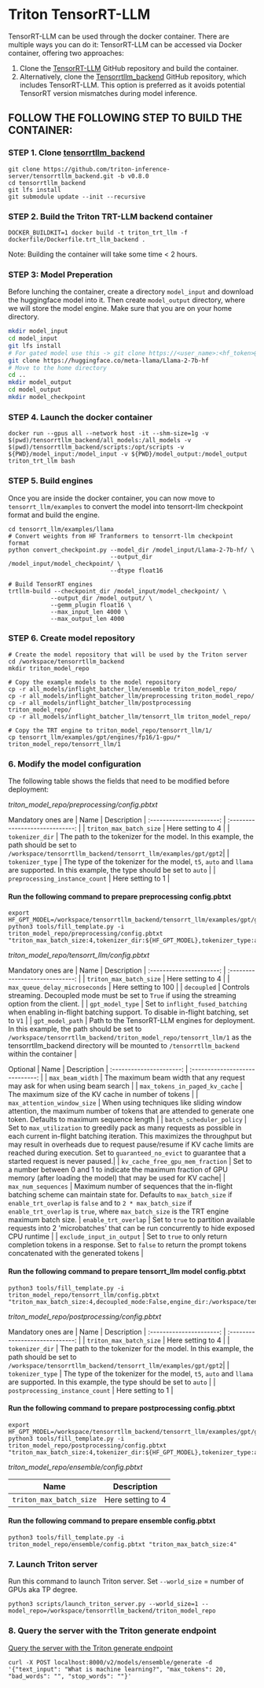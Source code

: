 # Triton TensorRT-LLM
TensorRT-LLM can be used through the docker container. There are multiple ways you can do it:
TensorRT-LLM can be accessed via Docker container, offering two approaches:
1. Clone the [TensorRT-LLM](https://github.com/NVIDIA/TensorRT-LLM) GitHub repository and build the container.
2. Alternatively, clone the [Tensorrtllm_backend](https://github.com/triton-inference-server/tensorrtllm_backend) GitHub repository, which includes TensorRT-LLM. This option is preferred as it avoids potential TensorRT version mismatches during model inference.

## FOLLOW THE FOLLOWING STEP TO BUILD THE CONTAINER:

### STEP 1. Clone [tensorrtllm_backend](https://github.com/triton-inference-server/tensorrtllm_backend.git)
```
git clone https://github.com/triton-inference-server/tensorrtllm_backend.git -b v0.8.0
cd tensorrtllm_backend
git lfs install
git submodule update --init --recursive
```

### STEP 2. Build the Triton TRT-LLM backend container

```
DOCKER_BUILDKIT=1 docker build -t triton_trt_llm -f dockerfile/Dockerfile.trt_llm_backend .
```
Note: Building the container will take some time < 2 hours.

### STEP 3: Model Preperation
Before lunching the container, create a directory `model_input` and download the huggingface model into it. Then create `model_output` directory, where we will store the model engine. Make sure that you are on your home directory.

```bash
mkdir model_input
cd model_input
git lfs install
# For gated model use this -> git clone https://<user_name>:<hf_token>@huggingface.co/meta-llama/Llama-2-7b-hf
git clone https://huggingface.co/meta-llama/Llama-2-7b-hf
# Move to the home directory
cd ..
mkdir model_output
cd model_output
mkdir model_checkpoint
```
### STEP 4. Launch the docker container
```
docker run --gpus all --network host -it --shm-size=1g -v $(pwd)/tensorrtllm_backend/all_models:/all_models -v $(pwd)/tensorrtllm_backend/scripts:/opt/scripts -v ${PWD}/model_input:/model_input -v ${PWD}/model_output:/model_output triton_trt_llm bash
```

### STEP 5. Build engines
Once you are inside the docker container, you can now move to `tensorrt_llm/examples` to convert the model into tensorrt-llm checkpoint format and build the engine.
```
cd tensorrt_llm/examples/llama
# Convert weights from HF Tranformers to tensorrt-llm checkpoint format
python convert_checkpoint.py --model_dir /model_input/Llama-2-7b-hf/ \
                             --output_dir /model_input/model_checkpoint/ \
                             --dtype float16

# Build TensorRT engines
trtllm-build --checkpoint_dir /model_input/model_checkpoint/ \
            --output_dir /model_output/ \
            --gemm_plugin float16 \
            --max_input_len 4000 \
            --max_output_len 4000
```

### STEP 6. Create model repository
```
# Create the model repository that will be used by the Triton server
cd /workspace/tensorrtllm_backend
mkdir triton_model_repo

# Copy the example models to the model repository
cp -r all_models/inflight_batcher_llm/ensemble triton_model_repo/
cp -r all_models/inflight_batcher_llm/preprocessing triton_model_repo/
cp -r all_models/inflight_batcher_llm/postprocessing triton_model_repo/
cp -r all_models/inflight_batcher_llm/tensorrt_llm triton_model_repo/

# Copy the TRT engine to triton_model_repo/tensorrt_llm/1/
cp tensorrt_llm/examples/gpt/engines/fp16/1-gpu/* triton_model_repo/tensorrt_llm/1
```

### 6. Modify the model configuration
The following table shows the fields that need to be modified before deployment:

*triton_model_repo/preprocessing/config.pbtxt*

Mandatory ones are
| Name | Description
| :----------------------: | :-----------------------------: |
| `triton_max_batch_size` | Here setting to 4 |
| `tokenizer_dir` | The path to the tokenizer for the model. In this example, the path should be set to `/workspace/tensorrtllm_backend/tensorrt_llm/examples/gpt/gpt2`|
| `tokenizer_type` | The type of the tokenizer for the model, `t5`, `auto` and `llama` are supported. In this example, the type should be set to `auto` |
| `preprocessing_instance_count` | Here setting to 1 |

#### Run the following command to prepare preprocessing config.pbtxt
```
export HF_GPT_MODEL=/workspace/tensorrtllm_backend/tensorrt_llm/examples/gpt/gpt2
python3 tools/fill_template.py -i triton_model_repo/preprocessing/config.pbtxt "triton_max_batch_size:4,tokenizer_dir:${HF_GPT_MODEL},tokenizer_type:auto,preprocessing_instance_count:1"
```


*triton_model_repo/tensorrt_llm/config.pbtxt*

Mandatory ones are
| Name | Description
| :----------------------: | :-----------------------------: |
| `triton_max_batch_size` | Here setting to 4 |
| `max_queue_delay_microseconds` | Here setting to 100 |
| `decoupled` | Controls streaming. Decoupled mode must be set to `True` if using the streaming option from the client. |
| `gpt_model_type` | Set to `inflight_fused_batching` when enabling in-flight batching support. To disable in-flight batching, set to `V1` |
| `gpt_model_path` | Path to the TensorRT-LLM engines for deployment. In this example, the path should be set to `/workspace/tensorrtllm_backend/triton_model_repo/tensorrt_llm/1` as the tensorrtllm_backend directory will be mounted to `/tensorrtllm_backend` within the container |

Optional
| Name | Description
| :----------------------: | :-----------------------------: |
| `max_beam_width` | The maximum beam width that any request may ask for when using beam search |
| `max_tokens_in_paged_kv_cache` | The maximum size of the KV cache in number of tokens |
| `max_attention_window_size` | When using techniques like sliding window attention, the maximum number of tokens that are attended to generate one token. Defaults to maximum sequence length |
| `batch_scheduler_policy` | Set to `max_utilization` to greedily pack as many requests as possible in each current in-flight batching iteration. This maximizes the throughput but may result in overheads due to request pause/resume if KV cache limits are reached during execution. Set to `guaranteed_no_evict` to guarantee that a started request is never paused.|
| `kv_cache_free_gpu_mem_fraction` | Set to a number between 0 and 1 to indicate the maximum fraction of GPU memory (after loading the model) that may be used for KV cache|
| `max_num_sequences` | Maximum number of sequences that the in-flight batching scheme can maintain state for. Defaults to `max_batch_size` if `enable_trt_overlap` is `false` and to `2 * max_batch_size` if `enable_trt_overlap` is `true`, where `max_batch_size` is the TRT engine maximum batch size.
| `enable_trt_overlap` | Set to `true` to partition available requests into 2 'microbatches' that can be run concurrently to hide exposed CPU runtime |
| `exclude_input_in_output` | Set to `true` to only return completion tokens in a response. Set to `false` to return the prompt tokens concatenated with the generated tokens  |

#### Run the following command to prepare tensorrt_llm model config.pbtxt

```
python3 tools/fill_template.py -i triton_model_repo/tensorrt_llm/config.pbtxt "triton_max_batch_size:4,decoupled_mode:False,engine_dir:/workspace/tensorrtllm_backend/triton_model_repo/tensorrt_llm/1,batching_strategy:V1,max_queue_delay_microseconds:100"
```

*triton_model_repo/postprocessing/config.pbtxt*

Mandatory ones are
| Name | Description
| :----------------------: | :-----------------------------: |
| `triton_max_batch_size` | Here setting to 4 |
| `tokenizer_dir` | The path to the tokenizer for the model. In this example, the path should be set to `/workspace/tensorrtllm_backend/tensorrt_llm/examples/gpt/gpt2`|
| `tokenizer_type` | The type of the tokenizer for the model, `t5`, `auto` and `llama` are supported. In this example, the type should be set to `auto` |
| `postprocessing_instance_count` | Here setting to 1 |

#### Run the following command to prepare postprocessing config.pbtxt
```
export HF_GPT_MODEL=/workspace/tensorrtllm_backend/tensorrt_llm/examples/gpt/gpt2
python3 tools/fill_template.py -i triton_model_repo/postprocessing/config.pbtxt "triton_max_batch_size:4,tokenizer_dir:${HF_GPT_MODEL},tokenizer_type:auto,postprocessing_instance_count:1"
```

*triton_model_repo/ensemble/config.pbtxt*

| Name | Description
| :----------------------: | :-----------------------------: |
| `triton_max_batch_size` | Here setting to 4 |

#### Run the following command to prepare ensemble config.pbtxt
```
python3 tools/fill_template.py -i triton_model_repo/ensemble/config.pbtxt "triton_max_batch_size:4"
```

### 7. Launch Triton server

Run this command to launch Triton server. Set `--world_size` = number of GPUs aka TP degree.

```
python3 scripts/launch_triton_server.py --world_size=1 --model_repo=/workspace/tensorrtllm_backend/triton_model_repo
```

### 8. Query the server with the Triton generate endpoint
[Query the server with the Triton generate endpoint](https://github.com/triton-inference-server/tensorrtllm_backend#query-the-server-with-the-triton-generate-endpoint)

```
curl -X POST localhost:8000/v2/models/ensemble/generate -d '{"text_input": "What is machine learning?", "max_tokens": 20, "bad_words": "", "stop_words": ""}'
```
